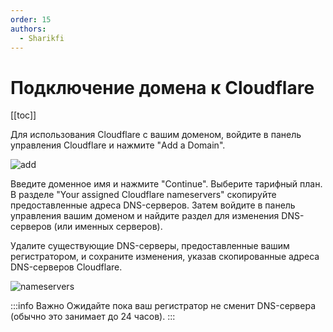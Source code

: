 ```yaml
---
order: 15
authors:
  - Sharikfi
---
```


# Подключение домена к Cloudflare

[[toc]]

Для использования Cloudflare с вашим доменом, войдите в панель управления Cloudflare и нажмите "Add a Domain".

![add](/host/domain/1.png)

Введите доменное имя и нажмите "Continue". Выберите тарифный план. В разделе "Your assigned Cloudflare nameservers" скопируйте предоставленные адреса DNS-серверов. Затем войдите в панель управления вашим доменом и найдите раздел для изменения DNS-серверов (или именных серверов).

Удалите существующие DNS-серверы, предоставленные вашим регистратором, и сохраните изменения, указав скопированные адреса DNS-серверов Cloudflare.

![nameservers](/host/domain/2.png)

:::info Важно
Ожидайте пока ваш регистратор не сменит DNS-сервера (обычно это занимает до 24 часов).
:::
